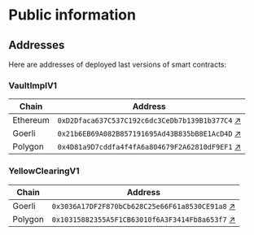 # Public information

## Addresses

Here are addresses of deployed last versions of smart contracts:

### VaultImplV1

| Chain    | Address                                                                                                                          |
| -------- | -------------------------------------------------------------------------------------------------------------------------------- |
| Ethereum | `0xD2Dfaca637C537C192c6dc3CeDb7b139B1b377C4` [↗](https://etherscan.io/address/0xd2dfaca637c537c192c6dc3cedb7b139b1b377c4)        |
| Goerli   | `0x21b6EB69A082B857191695Ad43B835bB8E1AcD4D` [↗](https://goerli.etherscan.io/address/0x21b6eb69a082b857191695ad43b835bb8e1acd4d) |
| Polygon  | `0x4D81a9D7cddfa4f4fA6a804679F2A62810dF9EF1` [↗](https://polygonscan.com/address/0x4D81a9D7cddfa4f4fA6a804679F2A62810dF9EF1)     |

### YellowClearingV1

| Chain   | Address                                                                                                                          |
| ------- | -------------------------------------------------------------------------------------------------------------------------------- |
| Goerli  | `0x3036A17DF2F870bCb628C25e66F61a8530CE91a8` [↗](https://goerli.etherscan.io/address/0x3036A17DF2F870bCb628C25e66F61a8530CE91a8) |
| Polygon | `0x10315882355A5F1CB63010f6A3F3414Fb8a653f7` [↗](https://polygonscan.com/address/0x10315882355A5F1CB63010f6A3F3414Fb8a653f7)     |
